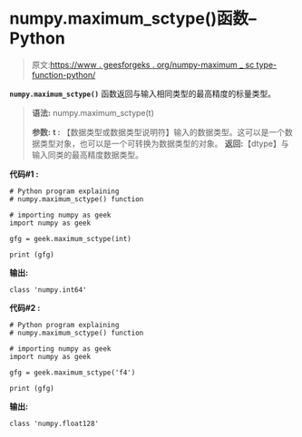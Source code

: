 # numpy.maximum_sctype()函数–Python

> 原文:[https://www . geesforgeks . org/numpy-maximum _ sc type-function-python/](https://www.geeksforgeeks.org/numpy-maximum_sctype-function-python/)

**`numpy.maximum_sctype()`** 函数返回与输入相同类型的最高精度的标量类型。

> **语法:** numpy.maximum_sctype(t)
> 
> **参数:**
> **t :** 【数据类型或数据类型说明符】输入的数据类型。这可以是一个数据类型对象，也可以是一个可转换为数据类型的对象。
> **返回:**【dtype】与输入同类的最高精度数据类型。

**代码#1 :**

```
# Python program explaining
# numpy.maximum_sctype() function

# importing numpy as geek 
import numpy as geek 

gfg = geek.maximum_sctype(int)

print (gfg)
```

**输出:**

```
class 'numpy.int64'

```

**代码#2 :**

```
# Python program explaining
# numpy.maximum_sctype() function

# importing numpy as geek 
import numpy as geek 

gfg = geek.maximum_sctype('f4')

print (gfg)
```

**输出:**

```
class 'numpy.float128'

```